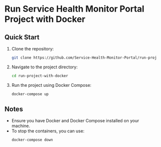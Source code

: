 # Run Service Health Monitor Portal Project with Docker

## Quick Start

1. Clone the repository:
    ```bash
    git clone https://github.com/Service-Health-Monitor-Portal/run-project-with-docker.git
    ```

2. Navigate to the project directory:
    ```bash
    cd run-project-with-docker
    ```

3. Run the project using Docker Compose:
    ```bash
    docker-compose up
    ```

## Notes

- Ensure you have Docker and Docker Compose installed on your machine.
- To stop the containers, you can use:
    ```bash
    docker-compose down
    ```